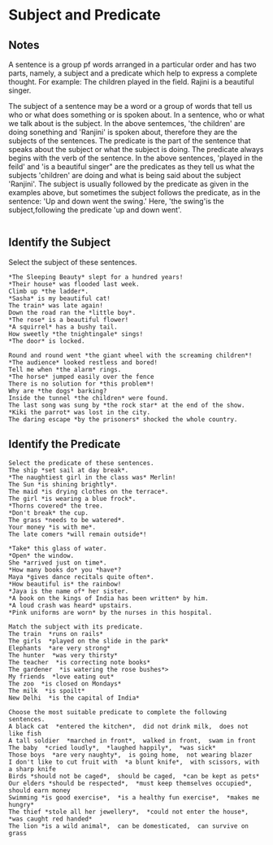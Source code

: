 # Subject and Predicate

## Notes


A sentence is a group pf words arranged in a particular order and has two parts, namely, a subject and a predicate which help to express a complete thought.
For example: The children played in the field.
Rajini is a beautiful singer.

The subject of a sentence may be a word or a group of words that tell us who or what does something or is spoken about.
In a sentence, who or what we talk about is the subject.
In the above sentemces, 'the children' are doing sonething and 'Ranjini' is spoken about, therefore they are the subjects of the sentences.
The predicate is the part of the sentence that speaks about the subject or what the subject is doing.
The predicate always begins with the verb of the sentence. In the above sentences, 'played in the feild' and 'is a beautiful singer" are the predicates as they tell us what the subjects 'children' are doing and what is being said about the subject 'Ranjini'.
The subject is usually followed by the predicate as given in the examples above, but sometimes the subject follows the predicate, as in the sentence:
'Up and down went the swing.' Here, 'the swing'is the subject,following the predicate 'up and down went'.
```
```
## Identify the Subject

Select the subject of these sentences.
```
*The Sleeping Beauty* slept for a hundred years!
*Their house* was flooded last week.
Climb up *the ladder*.
*Sasha* is my beautiful cat!
The train* was late again!
Down the road ran the *little boy*.
*The rose* is a beautiful flower!
*A squirrel* has a bushy tail.
How sweetly *the tnightingale* sings!
*The door* is locked.
```
```
Round and round went *the giant wheel with the screaming children*!
*The audience* looked restless and bored!
Tell me when *the alarm* rings.
*The horse* jumped easily over the fence
There is no solution for *this problem*!
Why are *the dogs* barking?
Inside the tunnel *the children* were found.
The last song was sung by *the rock star* at the end of the show.
*Kiki the parrot* was lost in the city.
The daring escape *by the prisoners* shocked the whole country.
```
## Identify the Predicate
```
Select the predicate of these sentences.
The ship *set sail at day break*.
*The naughtiest girl in the class was* Merlin!
The Sun *is shining brightly*.
The maid *is drying clothes on the terrace*.
The girl *is wearing a blue frock*.
*Thorns covered* the tree.
*Don't break* the cup.
The grass *needs to be watered*.
Your money *is with me*.
The late comers *will remain outside*!
```
```
*Take* this glass of water.
*Open* the window.
She *arrived just on time*.
*How many books do* you *have*?
Maya *gives dance recitals quite often*.
*How beautiful is* the rainbow!
*Jaya is the name of* her sister.
*A book on the kings of India has been written* by him.
*A loud crash was heard* upstairs.
*Pink uniforms are worn* by the nurses in this hospital.
```
```
Match the subject with its predicate.
The train  *runs on rails*
The girls  *played on the slide in the park*
Elephants  *are very strong*
The hunter  *was very thirsty*
The teacher  *is correcting note books*
The gardener  *is watering the rose bushes*>
My friends  *love eating out*
The zoo  *is closed on Mondays*
The milk  *is spoilt*
New Delhi  *is the capital of India*
```
```
Choose the most suitable predicate to complete the following sentences.
A black cat  *entered the kitchen*,  did not drink milk,  does not like fish
A tall soldier  *marched in front*,  walked in front,  swam in front
The baby  *cried loudly*,  *laughed happily*,  *was sick*
Those boys  *are very naughty*,  is going home,  not wearing blazer
I don't like to cut fruit with  *a blunt knife*,  with scissors, with a sharp knife
Birds *should not be caged*,  should be caged,  *can be kept as pets*
Our elders *should be respected*,  *must keep themselves occupied*,  should earn money
Swimming *is good exercise*,  *is a healthy fun exercise*,  *makes me hungry*
The thief *stole all her jewellery*,  *could not enter the house*,  *was caught red handed*
The lion *is a wild animal*,  can be domesticated,  can survive on grass
```

